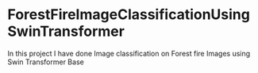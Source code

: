 # ForestFireImageClassificationUsingSwinTransformer
In this project I have done Image classification on Forest fire Images using Swin Transformer Base

